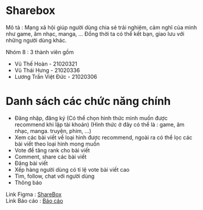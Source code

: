 <h1>Sharebox</h1>

Mô tả : Mạng xã hội giúp người dùng chia sẻ trải nghiệm, cảm nghĩ của mình như game, âm nhạc, manga, ... Đồng thời ta có thể kết bạn, giao lưu với những người dùng khác.

Nhóm 8 : 3 thành viên gồm 
+ Vũ Thế Hoàn - 21020321
+ Vũ Thái Hưng - 21020336
+ Lương Trần Việt Đức - 21020306

<h1>Danh sách các chức năng chính</h1> 
<ul>
  <li>Đăng nhập, đăng ký (Có thể chọn hình thức mình muốn được recommend khi lập tài khoản) (Hình thức ở đây có thể là : game, âm nhạc, manga. truyện, phim, ...)</li>
  <li>Xem các bài viết về loại hình được recommend, ngoài ra có thể lọc các bài viết theo loại hình mong muốn</li>
  <li>Vote để tăng rank cho bài viết</li>
  <li>Comment, share các bài viết</li>
  <li>Đăng bài viết</li>
  <li>Xếp hàng người dùng có tỉ lệ vote bài viết cao</li>
  <li>Tìm, follow, chat với người dùng</li>
  <li>Thông báo</li>
</ul>


Link Figma : [ShareBox](https://www.figma.com/design/lTLmlayUYdRb7D93wSjXQ7/Share-Box?node-id=0-1&t=1kyNQKOMfPFaK3Ir-1)</br>
Link Báo cáo : [Báo cáo](https://drive.google.com/file/d/1ZtTQ0YaJlk7x1hMZXL9hB8gQ54K_NXeT/view?usp=sharing)
